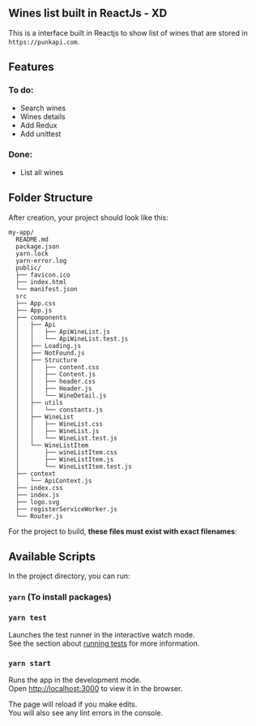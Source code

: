 ## Wines list built in ReactJs - XD

This is a interface built in Reactjs to show list of wines that are stored in `https://punkapi.com`.

## Features

### To do:
  - Search wines
  - Wines details
  - Add Redux
  - Add unittest

### Done:
  - List all wines

## Folder Structure

After creation, your project should look like this:

```
my-app/
  README.md
  package.json
  yarn.lock
  yarn-error.log
  public/
  ├── favicon.ico
  ├── index.html
  └── manifest.json
  src
  ├── App.css
  ├── App.js
  ├── components
  │   ├── Api
  │   │   ├── ApiWineList.js
  │   │   └── ApiWineList.test.js
  │   ├── Loading.js
  │   ├── NotFound.js
  │   ├── Structure
  │   │   ├── content.css
  │   │   ├── Content.js
  │   │   ├── header.css
  │   │   ├── Header.js
  │   │   └── WineDetail.js
  │   ├── utils
  │   │   └── constants.js
  │   ├── WineList
  │   │   ├── WineList.css
  │   │   ├── WineList.js
  │   │   └── WineList.test.js
  │   └── WineListItem
  │       ├── wineListItem.css
  │       ├── WineListItem.js
  │       └── WineListItem.test.js
  ├── context
  │   └── ApiContext.js
  ├── index.css
  ├── index.js
  ├── logo.svg
  ├── registerServiceWorker.js
  └── Router.js

```

For the project to build, **these files must exist with exact filenames**:

## Available Scripts

In the project directory, you can run:

### `yarn` (To install packages)

### `yarn test`

Launches the test runner in the interactive watch mode.<br>
See the section about [running tests](#running-tests) for more information.

### `yarn start`

Runs the app in the development mode.<br>
Open [http://localhost:3000](http://localhost:3000) to view it in the browser.

The page will reload if you make edits.<br>
You will also see any lint errors in the console.

